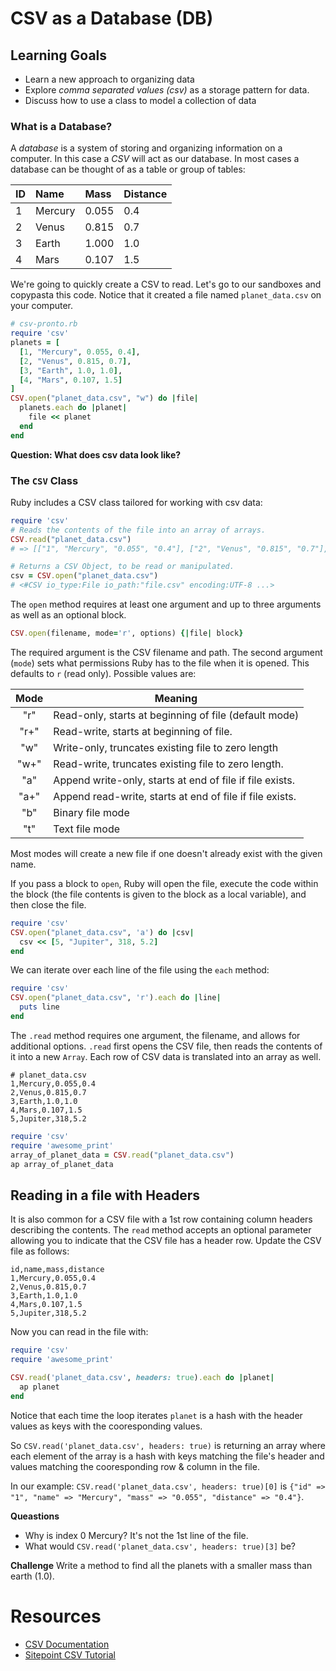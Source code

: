 # CSV as a Database (DB)
## Learning Goals
- Learn a new approach to organizing data
- Explore _comma separated values (csv)_ as a storage pattern for data.
- Discuss how to use a class to model a collection of data

### What is a Database?
A _database_ is a system of storing and organizing information on a computer. In this case a _CSV_ will act as our database. In most cases a database can be thought of as a table or group of tables:

| ID | Name    | Mass  | Distance |
|:---|:--------|:------|:---------|
| 1  | Mercury | 0.055 | 0.4      |
| 2  | Venus   | 0.815 | 0.7      |
| 3  | Earth   | 1.000 | 1.0      |
| 4  | Mars    | 0.107 | 1.5      |

We're going to quickly create a CSV to read. Let's go to our sandboxes and copypasta this code. Notice that it created a file named `planet_data.csv` on your computer.

```ruby
# csv-pronto.rb
require 'csv'
planets = [
  [1, "Mercury", 0.055, 0.4],
  [2, "Venus", 0.815, 0.7],
  [3, "Earth", 1.0, 1.0],
  [4, "Mars", 0.107, 1.5]
]
CSV.open("planet_data.csv", "w") do |file|
  planets.each do |planet|
    file << planet
  end
end
```

__Question: What does csv data look like?__

### The `CSV` Class
Ruby includes a CSV class tailored for working with csv data:

```ruby
require 'csv'
# Reads the contents of the file into an array of arrays.
CSV.read("planet_data.csv")
# => [["1", "Mercury", "0.055", "0.4"], ["2", "Venus", "0.815", "0.7"], ["3", "Earth", "1.0", "1.0"], ["4", "Mars", "0.107", "1.5"]]

# Returns a CSV Object, to be read or manipulated.
csv = CSV.open("planet_data.csv")
# <#CSV io_type:File io_path:"file.csv" encoding:UTF-8 ...>
```

The `open` method requires at least one argument and up to three arguments as well as an optional block.

```ruby
CSV.open(filename, mode='r', options) {|file| block}
```

The required argument is the CSV filename and path. The second argument (`mode`) sets what permissions Ruby has to the file when it is opened. This defaults to `r` (read only). Possible values are:

|Mode |  Meaning
|:---:|-----------------------------------------------------------|
|"r"  |  Read-only, starts at beginning of file  (default mode)   |
|"r+" |  Read-write, starts at beginning of file.                 |
|"w"  |  Write-only, truncates existing file to zero length       |
|"w+" |  Read-write, truncates existing file to zero length.      |
|"a"  |  Append write-only, starts at end of file if file exists. |
|"a+" |  Append read-write, starts at end of file if file exists. |
|"b"  |  Binary file mode                                         |
|"t"  |  Text file mode                                           |

Most modes will create a new file if one doesn't already exist with the given name.

If you pass a block to `open`, Ruby will open the file, execute the code within the block (the file contents is given to the block as a local variable), and then close the file.

```ruby
require 'csv'
CSV.open("planet_data.csv", 'a') do |csv|
  csv << [5, "Jupiter", 318, 5.2]
end
```

We can iterate over each line of the file using the `each` method:

```ruby
require 'csv'
CSV.open("planet_data.csv", 'r').each do |line|
  puts line
end
```

The `.read` method requires one argument, the filename, and allows for additional options. `.read` first opens the CSV file, then reads the contents of it into a new `Array`. Each row of CSV data is translated into an array as well.

```
# planet_data.csv
1,Mercury,0.055,0.4
2,Venus,0.815,0.7
3,Earth,1.0,1.0
4,Mars,0.107,1.5
5,Jupiter,318,5.2
```

```ruby
require 'csv'
require 'awesome_print'
array_of_planet_data = CSV.read("planet_data.csv")
ap array_of_planet_data
```

## Reading in a file with Headers
It is also common for a CSV file with a 1st row containing column headers describing the contents. The `read` method accepts an optional parameter allowing you to indicate that the CSV file has a header row. Update the CSV file as follows:

```csv
id,name,mass,distance
1,Mercury,0.055,0.4
2,Venus,0.815,0.7
3,Earth,1.0,1.0
4,Mars,0.107,1.5
5,Jupiter,318,5.2
```

Now you can read in the file with:

```ruby
require 'csv'
require 'awesome_print'

CSV.read('planet_data.csv', headers: true).each do |planet|
  ap planet
end
```

Notice that each time the loop iterates `planet` is a hash with the header values as keys with the cooresponding values.

So `CSV.read('planet_data.csv', headers: true)` is returning an array where each element of the array is a hash with keys matching the file's header and values matching the cooresponding row & column in the file.

In our example:  `CSV.read('planet_data.csv', headers: true)[0]` is `{"id" => "1", "name" => "Mercury", "mass" => "0.055", "distance" => "0.4"}`.  

**Queastions** 
-   Why is index 0 Mercury?  It's not the 1st line of the file.
-   What would `CSV.read('planet_data.csv', headers: true)[3]` be?

**Challenge** Write a method to find all the planets with a smaller mass than earth (1.0).

# Resources
-   [CSV Documentation](https://ruby-doc.org/stdlib/libdoc/csv/rdoc/CSV.html)
-   [Sitepoint CSV Tutorial](https://www.sitepoint.com/guide-ruby-csv-library-part/)
